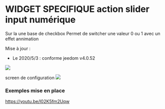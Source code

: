 # WIDGET SPECIFIQUE action slider input numérique

Sur la une base de checkbox
Permet de switcher une valeur 0 ou 1
avec un effet annimation

Mise à jour :
- Le 2020/5/3 : conforme jeedom v4.0.52

<img src="doc/action_input_checkbox.gif"/>

screen de configuration
<img src="doc/curseur input checkbox.png"/>

### Exemples mise en place

https://youtu.be/l02K5fm2Uqw
